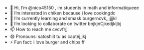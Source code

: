 - 👋 Hi, I’m @nico45150 , im students in math and informatiqueee
- 👀 I’m interested in chiken because i love cookingdc
- 🌱 I’m currently learning and smask burgerncvk,,;jjjkl
- 💞️ I’m looking to collaborate on twitter bnjkjnCjkedjkljbj
- 📫 How to reach me cvcvfrjj
- 😄 Pronouns: satoshiit tu as captéj;jkj
- ⚡ Fun fact: i love burger and chips
ff
<!---
nico45150/nico45150 is a ✨ special ✨ repository because its `README.md` (this file) appears on your GitHub profile.
You can click the Preview link to take a look at your changes.
--->
